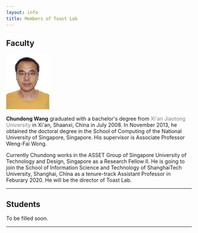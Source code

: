 ```yaml
---
layout: info
title: Members of Toast Lab
---
```


<h2><a name="/people/faculty">Faculty</a></h2>
<div class="news-row-left"><img src="./photos/wangc.jpg" height="150" alt="" /></div>
<div class="news-row-right2" id="prof">
<p><strong>Chundong Wang</strong> graduated with a bachelor's degree from <a href="http://www.xjtu.edu.cn/" style="text-decoration: none;" target="_blank"><font color="gray">Xi'an Jiaotong University</font></a> in Xi'an, Shaanxi, China in July 2008. In November 2013, he obtained the doctoral degree in <a href="https://www.comp.nus.edu.sg/" style="text-decoration: none;" target="_blank"> the School of Computing</a> of <a href="http://www.nus.edu.sg/" style="text-decoration: none;" target="_blank">the National University of Singapore</a>, Singapore. His supervisor is Associate Professor <a href="https://www.comp.nus.edu.sg/~wongwf/" style="text-decoration: none;" target="_blank">Weng-Fai Wong</a>.</p>

<p>Currently Chundong works in the <a href="https://asset-group.github.io/" style="text-decoration: none;" target="_blank">ASSET Group</a> of <a href="https://www.sutd.edu.sg/" style="text-decoration: none;" target="_blank">Singapore University of Technology and Design</a>, Singapore as a Research Fellow II. He is going to join <a href="http://sist.shanghaitech.edu.cn/" style="text-decoration: none;" target="_blank">the School of Information Science and Technology</a> of <a href="http://www.shanghaitech.edu.cn/" style="text-decoration: none;" target="_blank">ShanghaiTech University</a>, Shanghai, China as a tenure-track Assistant Professor in Feburary 2020. He will be the director of Toast Lab.</p>
</div>

<div class="clear"></div>
<hr color="red">

<h2><a name="/people/students">Students</a></h2>
To be filled soon.

<div class="clear"></div>
<hr color="red">

